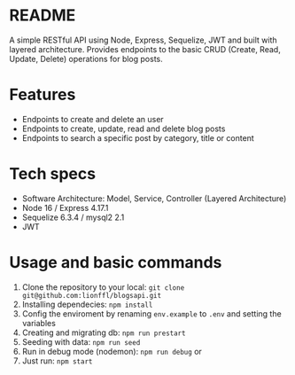 # README
A simple RESTful API using Node, Express, Sequelize, JWT and built with layered architecture. Provides endpoints to the basic CRUD (Create, Read, Update, Delete) operations for blog posts.

# Features
* Endpoints to create and delete an user
* Endpoints to create, update, read and delete blog posts
* Endpoints to search a specific post by category, title or content

# Tech specs
* Software Architecture: Model, Service, Controller (Layered Architecture)
* Node 16 / Express 4.17.1
* Sequelize 6.3.4 / mysql2 2.1
* JWT

# Usage and basic commands
1) Clone the repository to your local: 
`git clone git@github.com:lionffl/blogsapi.git`
2) Installing dependecies:
`npm install`
3) Config the enviroment by renaming `env.example` to `.env` and setting the variables
4) Creating and migrating db:
`npm run prestart`
5) Seeding with data:
`npm run seed`
6) Run in debug mode (nodemon):
`npm run debug` or
7) Just run:
`npm start`
